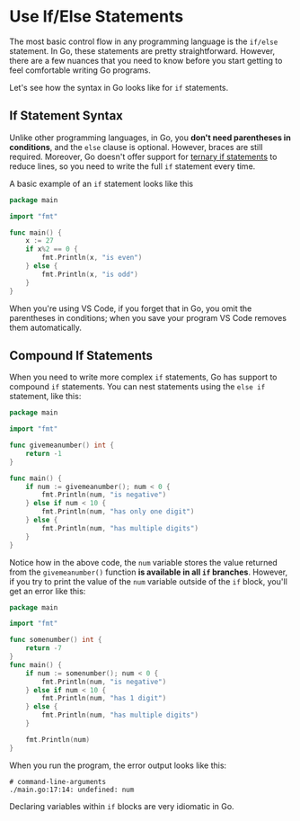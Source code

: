 # Use If/Else Statements

The most basic control flow in any programming language is the `if/else` statement. In Go, these statements are pretty straightforward. However, there are a few nuances that you need to know before you start getting to feel comfortable writing Go programs.

Let's see how the syntax in Go looks like for `if` statements.

## If Statement Syntax

Unlike other programming languages, in Go, you **don't need parentheses in conditions**, and the `else` clause is optional. However, braces are still required. Moreover, Go doesn't offer support for [ternary if statements](http://en.wikipedia.org/wiki/%3F:) to reduce lines, so you need to write the full `if` statement every time.

A basic example of an `if` statement looks like this

```go
package main

import "fmt"

func main() {
    x := 27
    if x%2 == 0 {
        fmt.Println(x, "is even")
    } else {
        fmt.Println(x, "is odd")
    }
}
```

When you're using VS Code, if you forget that in Go, you omit the parentheses in conditions; when you save your program VS Code removes them automatically.

## Compound If Statements

When you need to write more complex `if` statements, Go has support to compound `if` statements. You can nest statements using the `else if` statement, like this:

```go
package main

import "fmt"

func givemeanumber() int {
    return -1
}

func main() {
    if num := givemeanumber(); num < 0 {
        fmt.Println(num, "is negative")
    } else if num < 10 {
        fmt.Println(num, "has only one digit")
    } else {
        fmt.Println(num, "has multiple digits")
    }
}
```

Notice how in the above code, the `num` variable stores the value returned from the `givemeanumber()` function **is available in all `if` branches**. However, if you try to print the value of the `num` variable outside of the `if` block, you'll get an error like this:

```go
package main

import "fmt"

func somenumber() int {
    return -7
}
func main() {
    if num := somenumber(); num < 0 {
        fmt.Println(num, "is negative")
    } else if num < 10 {
        fmt.Println(num, "has 1 digit")
    } else {
        fmt.Println(num, "has multiple digits")
    }

    fmt.Println(num)
}
```

When you run the program, the error output looks like this:

```output
# command-line-arguments
./main.go:17:14: undefined: num
```

Declaring variables within `if` blocks are very idiomatic in Go.

